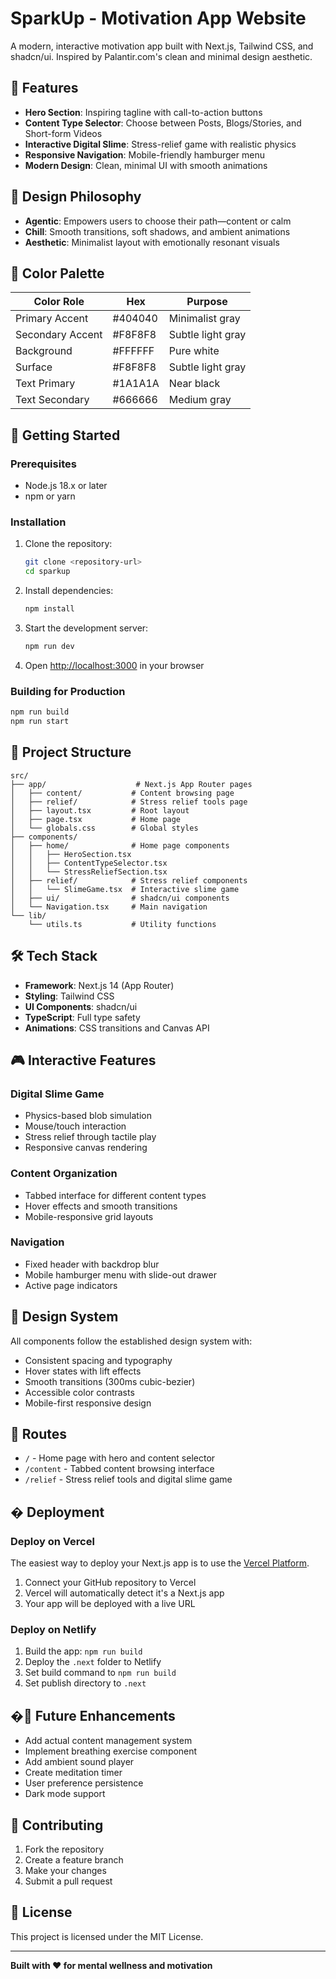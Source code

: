 # SparkUp - Motivation App Website

A modern, interactive motivation app built with Next.js, Tailwind CSS, and shadcn/ui. Inspired by Palantir.com's clean and minimal design aesthetic.

## 🌟 Features

- **Hero Section**: Inspiring tagline with call-to-action buttons
- **Content Type Selector**: Choose between Posts, Blogs/Stories, and Short-form Videos
- **Interactive Digital Slime**: Stress-relief game with realistic physics
- **Responsive Navigation**: Mobile-friendly hamburger menu
- **Modern Design**: Clean, minimal UI with smooth animations

## 🎨 Design Philosophy

- **Agentic**: Empowers users to choose their path—content or calm
- **Chill**: Smooth transitions, soft shadows, and ambient animations
- **Aesthetic**: Minimalist layout with emotionally resonant visuals

## 🎯 Color Palette

| Color Role       | Hex       | Purpose |
|------------------|-----------|---------|
| Primary Accent   | #404040   | Minimalist gray |
| Secondary Accent | #F8F8F8   | Subtle light gray |
| Background       | #FFFFFF   | Pure white |
| Surface          | #F8F8F8   | Subtle light gray |
| Text Primary     | #1A1A1A   | Near black |
| Text Secondary   | #666666   | Medium gray |

## 🚀 Getting Started

### Prerequisites

- Node.js 18.x or later
- npm or yarn

### Installation

1. Clone the repository:
   ```bash
   git clone <repository-url>
   cd sparkup
   ```

2. Install dependencies:
   ```bash
   npm install
   ```

3. Start the development server:
   ```bash
   npm run dev
   ```

4. Open [http://localhost:3000](http://localhost:3000) in your browser

### Building for Production

```bash
npm run build
npm run start
```

## 📁 Project Structure

```
src/
├── app/                    # Next.js App Router pages
│   ├── content/           # Content browsing page
│   ├── relief/            # Stress relief tools page
│   ├── layout.tsx         # Root layout
│   ├── page.tsx           # Home page
│   └── globals.css        # Global styles
├── components/
│   ├── home/              # Home page components
│   │   ├── HeroSection.tsx
│   │   ├── ContentTypeSelector.tsx
│   │   └── StressReliefSection.tsx
│   ├── relief/            # Stress relief components
│   │   └── SlimeGame.tsx  # Interactive slime game
│   ├── ui/                # shadcn/ui components
│   └── Navigation.tsx     # Main navigation
└── lib/
    └── utils.ts           # Utility functions
```

## 🛠 Tech Stack

- **Framework**: Next.js 14 (App Router)
- **Styling**: Tailwind CSS
- **UI Components**: shadcn/ui
- **TypeScript**: Full type safety
- **Animations**: CSS transitions and Canvas API

## 🎮 Interactive Features

### Digital Slime Game
- Physics-based blob simulation
- Mouse/touch interaction
- Stress relief through tactile play
- Responsive canvas rendering

### Content Organization
- Tabbed interface for different content types
- Hover effects and smooth transitions
- Mobile-responsive grid layouts

### Navigation
- Fixed header with backdrop blur
- Mobile hamburger menu with slide-out drawer
- Active page indicators

## 🎨 Design System

All components follow the established design system with:
- Consistent spacing and typography
- Hover states with lift effects
- Smooth transitions (300ms cubic-bezier)
- Accessible color contrasts
- Mobile-first responsive design

## 📱 Routes

- `/` - Home page with hero and content selector
- `/content` - Tabbed content browsing interface  
- `/relief` - Stress relief tools and digital slime game

## � Deployment

### Deploy on Vercel

The easiest way to deploy your Next.js app is to use the [Vercel Platform](https://vercel.com/new?utm_medium=default-template&filter=next.js&utm_source=create-next-app&utm_campaign=create-next-app-readme).

1. Connect your GitHub repository to Vercel
2. Vercel will automatically detect it's a Next.js app
3. Your app will be deployed with a live URL

### Deploy on Netlify

1. Build the app: `npm run build`
2. Deploy the `.next` folder to Netlify
3. Set build command to `npm run build`
4. Set publish directory to `.next`

## �🚧 Future Enhancements

- Add actual content management system
- Implement breathing exercise component
- Add ambient sound player
- Create meditation timer
- User preference persistence
- Dark mode support

## 🤝 Contributing

1. Fork the repository
2. Create a feature branch
3. Make your changes
4. Submit a pull request

## 📄 License

This project is licensed under the MIT License.

---

**Built with ❤️ for mental wellness and motivation**